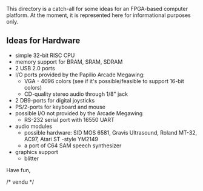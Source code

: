 This directory is a catch-all for some ideas for an FPGA-based computer
platform. At the moment, it is represented here for informational purposes only.

Ideas for Hardware
------------------
- simple 32-bit RISC CPU
- memory support for BRAM, SRAM, SDRAM
- 2 USB 2.0 ports
- I/O ports provided by the Papilio Arcade Megawing:
  - VGA - 4096 colors (see if it's possible/feasible to support 16-bit colors)
  - CD-quality stereo audio through 1/8" jack
- 2 DB9-ports for digital joysticks
- PS/2-ports for keyboard and mouse
- possible I/O not provided by the Arcade Megawing
  - RS-232 serial port with 16550 UART
- audio modules
  - possible hardware: SID MOS 6581, Gravis Ultrasound, Roland MT-32, AC97,
    Atari ST -style YM2149
  - a port of C64 SAM speech synthesizer
- graphics support
  - blitter

Have fun,

/* vendu */

